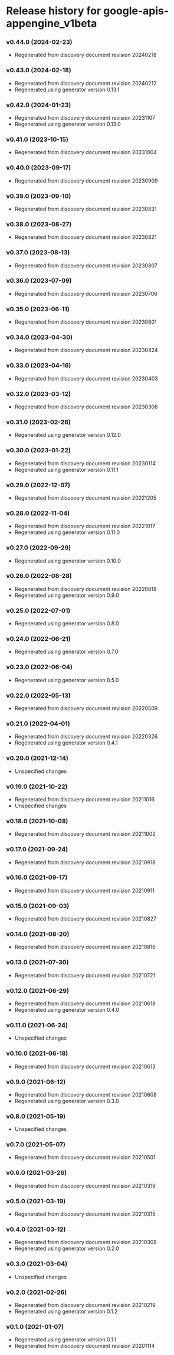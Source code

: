 # Release history for google-apis-appengine_v1beta

### v0.44.0 (2024-02-23)

* Regenerated from discovery document revision 20240218

### v0.43.0 (2024-02-18)

* Regenerated from discovery document revision 20240212
* Regenerated using generator version 0.13.1

### v0.42.0 (2024-01-23)

* Regenerated from discovery document revision 20231107
* Regenerated using generator version 0.13.0

### v0.41.0 (2023-10-15)

* Regenerated from discovery document revision 20231004

### v0.40.0 (2023-09-17)

* Regenerated from discovery document revision 20230909

### v0.39.0 (2023-09-10)

* Regenerated from discovery document revision 20230831

### v0.38.0 (2023-08-27)

* Regenerated from discovery document revision 20230821

### v0.37.0 (2023-08-13)

* Regenerated from discovery document revision 20230807

### v0.36.0 (2023-07-09)

* Regenerated from discovery document revision 20230706

### v0.35.0 (2023-06-11)

* Regenerated from discovery document revision 20230601

### v0.34.0 (2023-04-30)

* Regenerated from discovery document revision 20230424

### v0.33.0 (2023-04-16)

* Regenerated from discovery document revision 20230403

### v0.32.0 (2023-03-12)

* Regenerated from discovery document revision 20230306

### v0.31.0 (2023-02-26)

* Regenerated using generator version 0.12.0

### v0.30.0 (2023-01-22)

* Regenerated from discovery document revision 20230114
* Regenerated using generator version 0.11.1

### v0.29.0 (2022-12-07)

* Regenerated from discovery document revision 20221205

### v0.28.0 (2022-11-04)

* Regenerated from discovery document revision 20221017
* Regenerated using generator version 0.11.0

### v0.27.0 (2022-09-29)

* Regenerated using generator version 0.10.0

### v0.26.0 (2022-08-28)

* Regenerated from discovery document revision 20220818
* Regenerated using generator version 0.9.0

### v0.25.0 (2022-07-01)

* Regenerated using generator version 0.8.0

### v0.24.0 (2022-06-21)

* Regenerated using generator version 0.7.0

### v0.23.0 (2022-06-04)

* Regenerated using generator version 0.5.0

### v0.22.0 (2022-05-13)

* Regenerated from discovery document revision 20220509

### v0.21.0 (2022-04-01)

* Regenerated from discovery document revision 20220326
* Regenerated using generator version 0.4.1

### v0.20.0 (2021-12-14)

* Unspecified changes

### v0.19.0 (2021-10-22)

* Regenerated from discovery document revision 20211016
* Unspecified changes

### v0.18.0 (2021-10-08)

* Regenerated from discovery document revision 20211002

### v0.17.0 (2021-09-24)

* Regenerated from discovery document revision 20210918

### v0.16.0 (2021-09-17)

* Regenerated from discovery document revision 20210911

### v0.15.0 (2021-09-03)

* Regenerated from discovery document revision 20210827

### v0.14.0 (2021-08-20)

* Regenerated from discovery document revision 20210816

### v0.13.0 (2021-07-30)

* Regenerated from discovery document revision 20210721

### v0.12.0 (2021-06-29)

* Regenerated from discovery document revision 20210618
* Regenerated using generator version 0.4.0

### v0.11.0 (2021-06-24)

* Unspecified changes

### v0.10.0 (2021-06-18)

* Regenerated from discovery document revision 20210613

### v0.9.0 (2021-06-12)

* Regenerated from discovery document revision 20210608
* Regenerated using generator version 0.3.0

### v0.8.0 (2021-05-19)

* Unspecified changes

### v0.7.0 (2021-05-07)

* Regenerated from discovery document revision 20210501

### v0.6.0 (2021-03-26)

* Regenerated from discovery document revision 20210319

### v0.5.0 (2021-03-19)

* Regenerated from discovery document revision 20210315

### v0.4.0 (2021-03-12)

* Regenerated from discovery document revision 20210308
* Regenerated using generator version 0.2.0

### v0.3.0 (2021-03-04)

* Unspecified changes

### v0.2.0 (2021-02-26)

* Regenerated from discovery document revision 20210219
* Regenerated using generator version 0.1.2

### v0.1.0 (2021-01-07)

* Regenerated using generator version 0.1.1
* Regenerated from discovery document revision 20201114

